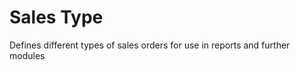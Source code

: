 Sales Type
===================

Defines different types of sales orders for use in reports and further modules
